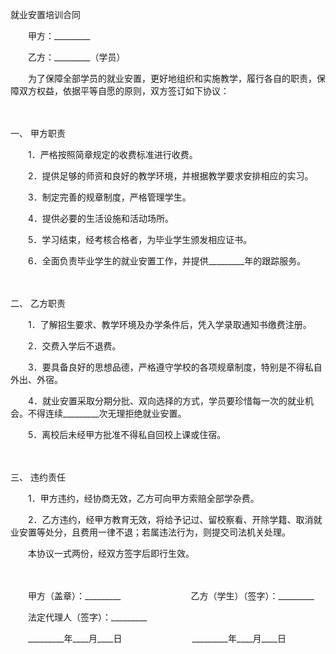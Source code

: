 



就业安置培训合同



 

　　甲方：_________　　

　　乙方：_________（学员）　　

　　为了保障全部学员的就业安置，更好地组织和实施教学，履行各自的职责，保障双方权益，依据平等自愿的原则，双方签订如下协议：

　　

一、
甲方职责

　　1．严格按照简章规定的收费标准进行收费。

　　2．提供足够的师资和良好的教学环境，并根据教学要求安排相应的实习。

　　3．制定完善的规章制度，严格管理学生。

　　4．提供必要的生活设施和活动场所。

　　5．学习结束，经考核合格者，为毕业学生颁发相应证书。

　　6．全面负责毕业学生的就业安置工作，并提供_________年的跟踪服务。

　　

二、
乙方职责

　　1．了解招生要求、教学环境及办学条件后，凭入学录取通知书缴费注册。

　　2．交费入学后不退费。

　　3．要具备良好的思想品德，严格遵守学校的各项规章制度，特别是不得私自外出、外宿。

　　4．就业安置采取分期分批、双向选择的方式，学员要珍惜每一次的就业机会。不得连续_________次无理拒绝就业安置。

　　5．离校后未经甲方批准不得私自回校上课或住宿。

　　

三、
违约责任

　　1．甲方违约，经协商无效，乙方可向甲方索赔全部学杂费。

　　2．乙方违约，经甲方教育无效，将给予记过、留校察看、开除学籍、取消就业安置等处分，且费用一律不退；若属违法行为，则提交司法机关处理。　　

　　本协议一式两份，经双方签字后即行生效。

　　

　　甲方（盖章）：_________　　　　　　　　乙方（学生）（签字）：_________　　

　　法定代理人（签字）：_________　　

　　_________年____月____日　　　　　　　　_________年____月____日